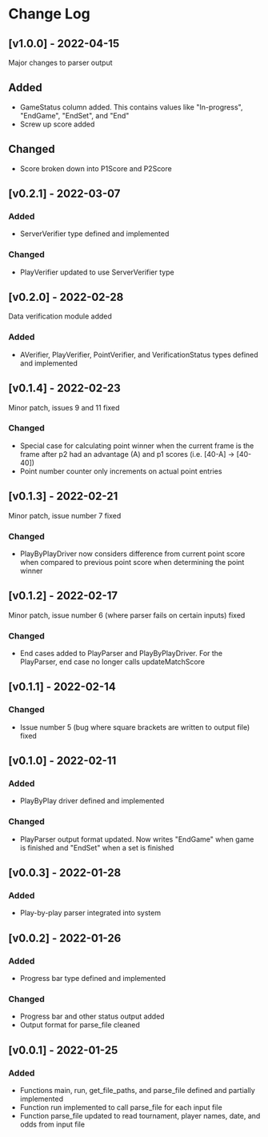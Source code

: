 # Change Log
## [v1.0.0] - 2022-04-15
Major changes to parser output
## Added 
* GameStatus column added. This contains values like "In-progress", "EndGame", "EndSet", and "End"
* Screw up score added
## Changed
* Score broken down into P1Score and P2Score
## [v0.2.1] - 2022-03-07
### Added
* ServerVerifier type defined and implemented
### Changed
* PlayVerifier updated to use ServerVerifier type
## [v0.2.0] - 2022-02-28
Data verification module added
### Added
* AVerifier, PlayVerifier, PointVerifier, and VerificationStatus types defined and implemented
## [v0.1.4] - 2022-02-23
Minor patch, issues 9 and 11 fixed
### Changed
* Special case for calculating point winner when the current frame is the frame after p2 had an advantage (A) and p1 scores (i.e. \[40-A\] -> \[40-40\])
* Point number counter only increments on actual point entries
## [v0.1.3] - 2022-02-21
Minor patch, issue number 7 fixed
### Changed
* PlayByPlayDriver now considers difference from current point score when compared to previous point score when determining the point winner
## [v0.1.2] - 2022-02-17
Minor patch, issue number 6 (where parser fails on certain inputs) fixed
### Changed
* End cases added to PlayParser and PlayByPlayDriver. For the PlayParser, end case no longer calls updateMatchScore
## [v0.1.1] - 2022-02-14
### Changed
* Issue number 5 (bug where square brackets are written to output file) fixed
## [v0.1.0] - 2022-02-11
### Added 
* PlayByPlay driver defined and implemented
### Changed
* PlayParser output format updated. Now writes "EndGame" when game is finished and "EndSet" when a set is finished
## [v0.0.3] - 2022-01-28
### Added
* Play-by-play parser integrated into system
## [v0.0.2] - 2022-01-26
### Added
* Progress bar type defined and implemented
### Changed
* Progress bar and other status output added
* Output format for parse_file cleaned
## [v0.0.1] - 2022-01-25
### Added
* Functions main, run, get_file_paths, and parse_file defined and partially implemented
* Function run implemented to call parse_file for each input file
* Function parse_file updated to read tournament, player names, date, and odds from input file
